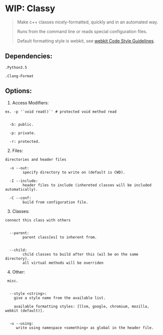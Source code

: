 # WIP: Classy #

> Make c++ classes nicely-formatted, quickly and in an automated way.
>
> Runs from the command line or reads special configuration files.
>
> Default formatting style is webkit, see [webkit Code Style Guidelines](webkit.org/code-style-guidelines).


## Dependencies:
    .Python3.5

    .Clang-Format


## Options:

  1. Access Modifiers:
  
    ex. -p '`void read()`' # protected void method read
  

      -b: public.
      
      -p: private.
      
      -r: protected.
        

  2. Files:

    directories and header files  

      -o --out: 
            specify directory to write on (default is CWD).

      -I --include:
            header files to include (inhereted classes will be included automatically).
            
      -C --conf:
            build from configuration file.
            
            
  3. Classes:
  
    connect this class with others

  
      --parent: 
            parent class[es] to inherent from.


      --child:
            child classes to build after this (wil be on the same directory).
            all virtual methods will be overriden 

      
   4. Other:

     misc.

      
      --style <string>:
        give a style name from the available list.

        available formatting styles: [llvm, google, chromium, mozilla, webkit (default)].


      -u --using:
         write using namespace <something> as global in the header file.
        
